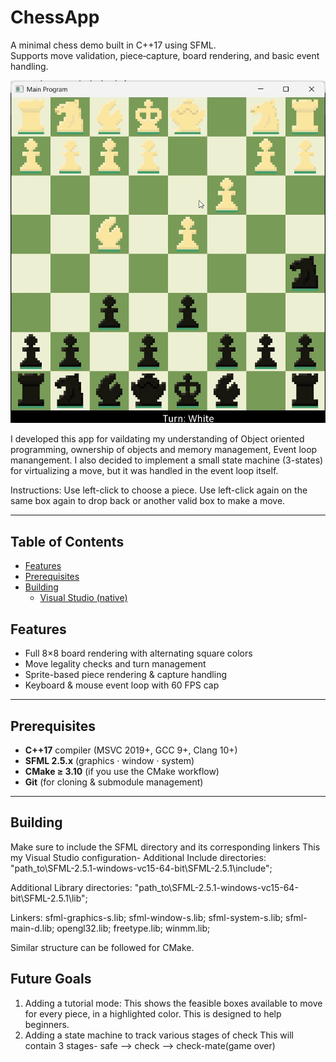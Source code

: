 # ChessApp


A minimal chess demo built in C++17 using SFML.  
Supports move validation, piece‐capture, board rendering, and basic event handling.
<p align="center">
  <img src="assets/ChessApp.gif" alt="ChessApp in action" />
</p>

I developed this app for vaildating my understanding of Object oriented programming, ownership of objects and memory management, Event loop manangement.
I also decided to implement a small state machine (3-states) for virtualizing a move, but it was handled in the event loop itself.

Instructions:
Use left-click to choose a piece. Use left-click again on the same box again to drop back or another valid box to make a move.

---

## Table of Contents

- [Features](#features)  
- [Prerequisites](#prerequisites)  
- [Building](#building)  
  - [Visual Studio (native)](#visual-studio-native)  


## Features

- Full 8×8 board rendering with alternating square colors  
- Move legality checks and turn management  
- Sprite-based piece rendering & capture handling  
- Keyboard & mouse event loop with 60 FPS cap  

---

## Prerequisites

- **C++17** compiler (MSVC 2019+, GCC 9+, Clang 10+)  
- **SFML 2.5.x** (graphics · window · system)  
- **CMake ≥ 3.10** (if you use the CMake workflow)  
- **Git** (for cloning & submodule management)

---
## Building
Make sure to include the SFML directory and its corresponding linkers
This my Visual Studio configuration-
 Additional Include directories:
"path_to\SFML-2.5.1-windows-vc15-64-bit\SFML-2.5.1\include";

 Additional Library directories:
"path_to\SFML-2.5.1-windows-vc15-64-bit\SFML-2.5.1\lib";

Linkers:
sfml-graphics-s.lib;
sfml-window-s.lib;
sfml-system-s.lib;
sfml-main-d.lib;
opengl32.lib;
freetype.lib;
winmm.lib;

Similar structure can be followed for CMake.

## Future Goals
1) Adding a tutorial mode:
  This shows the feasible boxes available to move for every piece, in a highlighted color. This is designed to help beginners.
2) Adding a state machine to track various stages of check
This will contain 3 stages-
  safe --> check --> check-mate(game over)
